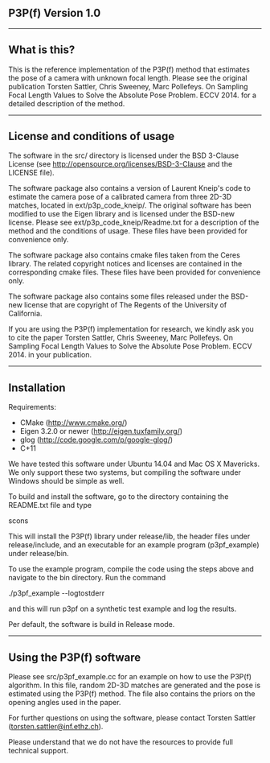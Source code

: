 P3P(f) Version 1.0
--------------------------------------------------------------------------------


--------------------------------------------------------------------------------
What is this?
--------------------------------------------------------------------------------
This is the reference implementation of the P3P(f) method that estimates the
pose of a camera with unknown focal length. Please see the original publication
  Torsten Sattler, Chris Sweeney, Marc Pollefeys.
  On Sampling Focal Length Values to Solve the Absolute Pose Problem.
  ECCV 2014.
for a detailed description of the method.

--------------------------------------------------------------------------------
License and conditions of usage
--------------------------------------------------------------------------------
The software in the src/ directory is licensed under the BSD 3-Clause License
(see http://opensource.org/licenses/BSD-3-Clause and the LICENSE file).

The software package also contains a version of Laurent Kneip's code to estimate
the camera pose of a calibrated camera from three 2D-3D matches, located in
ext/p3p_code_kneip/. The original software has been modified to use the Eigen
library and is licensed under the BSD-new license. Please see
ext/p3p_code_kneip/Readme.txt for a description of the method and the conditions
of usage. These files have been provided for convenience only.

The software package also contains cmake files taken from the Ceres library. The
related copyright notices and licenses are contained in the corresponding cmake
files. These files have been provided for convenience only.

The software package also contains some files released under the BSD-new license
that are copyright of The Regents of the University of California.

If you are using the P3P(f) implementation for research, we kindly ask you to
cite the paper
  Torsten Sattler, Chris Sweeney, Marc Pollefeys.
  On Sampling Focal Length Values to Solve the Absolute Pose Problem.
  ECCV 2014.
in your publication.

--------------------------------------------------------------------------------
Installation
--------------------------------------------------------------------------------
Requirements:
* CMake (http://www.cmake.org/)
* Eigen 3.2.0 or newer (http://eigen.tuxfamily.org/)
* glog (http://code.google.com/p/google-glog/)
* C+11

We have tested this software under Ubuntu 14.04 and Mac OS X Mavericks.
We only support these two systems, but compiling the software under Windows
should be simple as well.

To build and install the software, go to the directory containing the README.txt
file and type

scons

This will install the P3P(f) library under release/lib, the header files under
release/include, and an executable for an example program (p3pf_example) under
release/bin.

To use the example program, compile the code using the steps above and navigate
to the bin directory. Run the command

./p3pf_example --logtostderr

and this will run p3pf on a synthetic test example and log the results.

Per default, the software is build in Release mode.

--------------------------------------------------------------------------------
Using the P3P(f) software
--------------------------------------------------------------------------------
Please see src/p3pf_example.cc for an example on how to use the P3P(f) algorithm.
In this file, random 2D-3D matches are generated and the pose is estimated
using the P3P(f) method. The file also contains the priors on the opening angles
used in the paper.

For further questions on using the software, please contact Torsten Sattler
(torsten.sattler@inf.ethz.ch).

Please understand that we do not have the resources to provide full technical
support.
